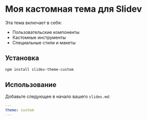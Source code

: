 # Моя кастомная тема для Slidev

Эта тема включает в себя:
- Пользовательские компоненты
- Кастомные инструменты
- Специальные стили и макеты

## Установка

```bash
npm install slidev-theme-custom
```

## Использование

Добавьте следующее в начало вашего `slides.md`:
```yaml
---
theme: custom
---
```
